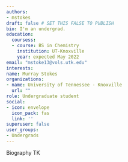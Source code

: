 ```yaml
---
authors:
- mstokes
draft: false # SET THIS FALSE TO PUBLISH
bio: I'm an undergrad.
education:
  coursess:
  - course: BS in Chemistry
    institution: UT-Knoxville
    year: expected May 2022
email: "mstoke13@vols.utk.edu"
interests:
name: Murray Stokes
organizations:
- name: University of Tennessee - Knoxville
  url: ""
role: Undergraduate student
social:
- icon: envelope
  icon_pack: fas
  link: ''
superuser: false
user_groups:
- Undergrads
---
```

Biography TK
